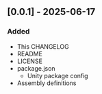 ## [0.0.1] - 2025-06-17

### Added
- This CHANGELOG
- README
- LICENSE
- package.json
  - Unity package config
- Assembly definitions